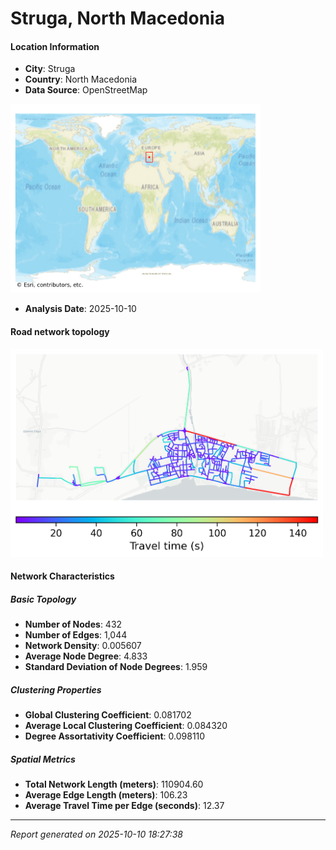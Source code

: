 # Struga, North Macedonia

#### Location Information

- **City**: Struga
- **Country**: North Macedonia
- **Data Source**: OpenStreetMap
<img src="Struga_location.png" alt="Struga Location Map" width="400" />

- **Analysis Date**: 2025-10-10

#### Road network topology

<img src="Struga_network_map.png" alt="Struga Road Network Map" width="500"/>

#### Network Characteristics

##### Basic Topology

- **Number of Nodes**: 432
- **Number of Edges**: 1,044
- **Network Density**: 0.005607
- **Average Node Degree**: 4.833
- **Standard Deviation of Node Degrees**: 1.959

##### Clustering Properties

- **Global Clustering Coefficient**: 0.081702
- **Average Local Clustering Coefficient**: 0.084320
- **Degree Assortativity Coefficient**: 0.098110

##### Spatial Metrics

- **Total Network Length (meters)**: 110904.60
- **Average Edge Length (meters)**: 106.23
- **Average Travel Time per Edge (seconds)**: 12.37

---
*Report generated on 2025-10-10 18:27:38*
